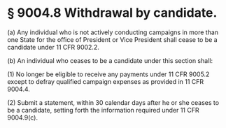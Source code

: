 # § 9004.8   Withdrawal by candidate.

(a) Any individual who is not actively conducting campaigns in more than one State for the office of President or Vice President shall cease to be a candidate under 11 CFR 9002.2.


(b) An individual who ceases to be a candidate under this section shall:


(1) No longer be eligible to receive any payments under 11 CFR 9005.2 except to defray qualified campaign expenses as provided in 11 CFR 9004.4.


(2) Submit a statement, within 30 calendar days after he or she ceases to be a candidate, setting forth the information required under 11 CFR 9004.9(c).




